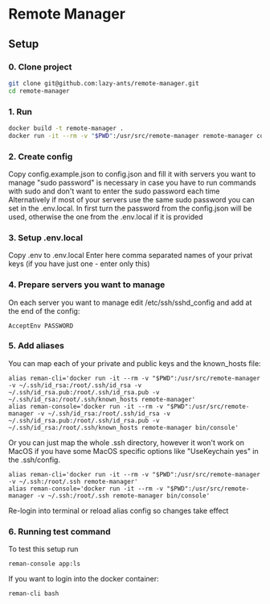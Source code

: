 # Remote Manager

## Setup

### 0. Clone project

```bash
git clone git@github.com:lazy-ants/remote-manager.git
cd remote-manager
```

### 1. Run
```bash
docker build -t remote-manager .
docker run -it --rm -v "$PWD":/usr/src/remote-manager remote-manager composer install
```

### 2. Create config

Copy config.example.json to config.json and fill it with servers you want to manage
"sudo password" is necessary in case you have to run commands with sudo and don't want to enter the sudo password each time
Alternatively if most of your servers use the same sudo password you can set in the .env.local.
In first turn the password from the config.json will be used, otherwise the one from the .env.local if it is provided 

### 3. Setup .env.local
Copy .env to .env.local
Enter here comma separated names of your privat keys (if you have just one - enter only this)

### 4. Prepare servers you want to manage
On each server you want to manage edit /etc/ssh/sshd_config and add at the end of the config:
```
AcceptEnv PASSWORD
```

### 5. Add aliases
You can map each of your private and public keys and the known_hosts file:
```
alias reman-cli='docker run -it --rm -v "$PWD":/usr/src/remote-manager -v ~/.ssh/id_rsa:/root/.ssh/id_rsa -v ~/.ssh/id_rsa.pub:/root/.ssh/id_rsa.pub -v ~/.ssh/id_rsa:/root/.ssh/known_hosts remote-manager'
alias reman-console='docker run -it --rm -v "$PWD":/usr/src/remote-manager -v ~/.ssh/id_rsa:/root/.ssh/id_rsa -v ~/.ssh/id_rsa.pub:/root/.ssh/id_rsa.pub -v ~/.ssh/id_rsa:/root/.ssh/known_hosts remote-manager bin/console'
```

Or you can just map the whole .ssh directory, however it won't work on MacOS if you have some MacOS specific options like "UseKeychain yes" in the .ssh/config. 
```
alias reman-cli='docker run -it --rm -v "$PWD":/usr/src/remote-manager -v ~/.ssh:/root/.ssh remote-manager'
alias reman-console='docker run -it --rm -v "$PWD":/usr/src/remote-manager -v ~/.ssh:/root/.ssh remote-manager bin/console'
```

Re-login into terminal or reload alias config so changes take effect

### 6. Running test command

To test this setup run
```
reman-console app:ls
```

If you want to login into the docker container:
```
reman-cli bash
```
